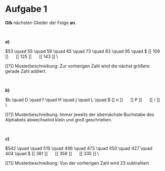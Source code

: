 <!--
version:  0.0.1

language: de

@style
input {
    text-align: center;
}

.flex-container {
    display: flex;
    flex-wrap: wrap;
    align-items: stretch;
    gap: 20px;
}

.flex-child {
    flex: 1;
    min-width: 350px;
    margin-right: 20px;
}

@media (max-width: 400px) {
    .flex-child {
        flex: 100%;
        margin-right: 0;
    }
}
@end

formula: \carry   \textcolor{red}{\scriptsize #1}
formula: \digit   \rlap{\carry{#1}}\phantom{#2}#2
formula: \permil  \text{‰}

import: https://raw.githubusercontent.com/liaTemplates/algebrite/master/README.md
import: https://raw.githubusercontent.com/LiaTemplates/Tikz-Jax/main/README.md

script: https://cdn.jsdelivr.net/gh/LiaTemplates/Tikz-Jax@main/dist/index.js

@round
<script>
  let value = `@input`;
  if (value.startsWith("@")) {
    ""
  } else {
    value = JSON.parse(value);
    value = value[0]
    value = value.replace(/,/g, ".");
    value = parseFloat(value);
    value = Math.round(value * Math.pow(10,@1)) / Math.pow(10,@1);
    value == @0
  }
</script>
@end

tags: Folgen, mittel

-->




# Aufgabe 1

**Gib** nächsten Glieder der Folge **an**.



<br>



<section class="flex-container">

<div class="flex-child">

__$a)\;\;$__

$53 \quad 55 \quad 59 \quad 65 \quad 73 \quad 83 \quad 95 \quad $ [[ 109 ]] $\quad$ [[ 125 ]] $\quad$ [[ 143 ]] \

[[?]] Musterbeschreibung: Zur vorherigen Zahl wird die nächst größere gerade Zahl addiert.

</div>

</section>


<br>



<section class="flex-container">

<div class="flex-child">

__$b)\;\;$__

$b \quad D \quad f \quad H \quad j \quad L \quad $ [[ n ]] $\quad$ [[ P ]] $\quad$ [[ r ]] \

[[?]] Musterbeschreibung: Immer jeweils der übernächste Buchstabe des Alphabets abwechselnd klein und groß geschrieben.

</div>

</section>


<br>



<section class="flex-container">

<div class="flex-child">

__$c)\;\;$__

$542 \quad  \quad 519 \quad 496 \quad 473 \quad 450 \quad 427 \quad 404 \quad $ [[ 381 ]] $\quad$ [[ 358 ]] $\quad$ [[ 335 ]] \

[[?]] Musterbeschreibung: Von der vorherigen Zahl wird $23$ subtrahiert.

</div>

</section>

<br>
<br>
<br>
<br>